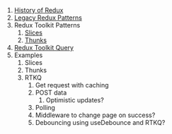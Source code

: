 1. [History of Redux](./1_History_of_Redux.md)
2. [Legacy Redux Patterns](./2_Legacy_Redux_Patterns.md)
3. Redux Toolkit Patterns
    1. [Slices](./3_1_Redux_Toolkit_Patterns_Slices.md)
    2. [Thunks](./3_2_Redux_Toolkit_Patterns_Thunks.md)
4. [Redux Toolkit Query](./4_Redux_Toolkit_Query.md)
5. Examples
	1. Slices
	2. Thunks
	3. RTKQ
		1. Get request with caching
		2. POST data
			1. Optimistic updates?
		3. Polling
		4. Middleware to change page on success?
		5. Debouncing using useDebounce and RTKQ?
